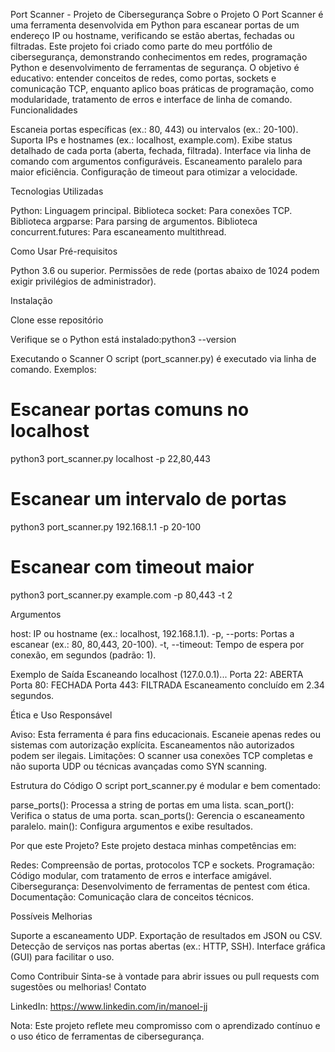 Port Scanner - Projeto de Cibersegurança
Sobre o Projeto
O Port Scanner é uma ferramenta desenvolvida em Python para escanear portas de um endereço IP ou hostname, verificando se estão abertas, fechadas ou filtradas. Este projeto foi criado como parte do meu portfólio de cibersegurança, demonstrando conhecimentos em redes, programação Python e desenvolvimento de ferramentas de segurança.
O objetivo é educativo: entender conceitos de redes, como portas, sockets e comunicação TCP, enquanto aplico boas práticas de programação, como modularidade, tratamento de erros e interface de linha de comando.
Funcionalidades

Escaneia portas específicas (ex.: 80, 443) ou intervalos (ex.: 20-100).
Suporta IPs e hostnames (ex.: localhost, example.com).
Exibe status detalhado de cada porta (aberta, fechada, filtrada).
Interface via linha de comando com argumentos configuráveis.
Escaneamento paralelo para maior eficiência.
Configuração de timeout para otimizar a velocidade.

Tecnologias Utilizadas

Python: Linguagem principal.
Biblioteca socket: Para conexões TCP.
Biblioteca argparse: Para parsing de argumentos.
Biblioteca concurrent.futures: Para escaneamento multithread.

Como Usar
Pré-requisitos

Python 3.6 ou superior.
Permissões de rede (portas abaixo de 1024 podem exigir privilégios de administrador).

Instalação

Clone esse repositório


Verifique se o Python está instalado:python3 --version



Executando o Scanner
O script (port_scanner.py) é executado via linha de comando. Exemplos:
# Escanear portas comuns no localhost
python3 port_scanner.py localhost -p 22,80,443

# Escanear um intervalo de portas
python3 port_scanner.py 192.168.1.1 -p 20-100

# Escanear com timeout maior
python3 port_scanner.py example.com -p 80,443 -t 2

Argumentos

host: IP ou hostname (ex.: localhost, 192.168.1.1).
-p, --ports: Portas a escanear (ex.: 80, 80,443, 20-100).
-t, --timeout: Tempo de espera por conexão, em segundos (padrão: 1).

Exemplo de Saída
Escaneando localhost (127.0.0.1)...
Porta 22: ABERTA
Porta 80: FECHADA
Porta 443: FILTRADA
Escaneamento concluído em 2.34 segundos.

Ética e Uso Responsável

Aviso: Esta ferramenta é para fins educacionais. Escaneie apenas redes ou sistemas com autorização explícita. Escaneamentos não autorizados podem ser ilegais.
Limitações: O scanner usa conexões TCP completas e não suporta UDP ou técnicas avançadas como SYN scanning.

Estrutura do Código
O script port_scanner.py é modular e bem comentado:

parse_ports(): Processa a string de portas em uma lista.
scan_port(): Verifica o status de uma porta.
scan_ports(): Gerencia o escaneamento paralelo.
main(): Configura argumentos e exibe resultados.

Por que este Projeto?
Este projeto destaca minhas competências em:

Redes: Compreensão de portas, protocolos TCP e sockets.
Programação: Código modular, com tratamento de erros e interface amigável.
Cibersegurança: Desenvolvimento de ferramentas de pentest com ética.
Documentação: Comunicação clara de conceitos técnicos.

Possíveis Melhorias

Suporte a escaneamento UDP.
Exportação de resultados em JSON ou CSV.
Detecção de serviços nas portas abertas (ex.: HTTP, SSH).
Interface gráfica (GUI) para facilitar o uso.

Como Contribuir
Sinta-se à vontade para abrir issues ou pull requests com sugestões ou melhorias!
Contato



LinkedIn: https://www.linkedin.com/in/manoel-jj


Nota: Este projeto reflete meu compromisso com o aprendizado contínuo e o uso ético de ferramentas de cibersegurança.
